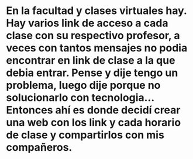 # En la facultad y clases virtuales hay. Hay varios link de acceso a cada clase con su respectivo profesor, a veces con tantos mensajes no podia encontrar en link de clase a la que debia entrar. Pense y dije tengo un problema, luego dije porque no solucionarlo con tecnologia... Entonces ahí es donde decidí crear una web con los link y cada horario de clase y compartirlos con mis compañeros.
